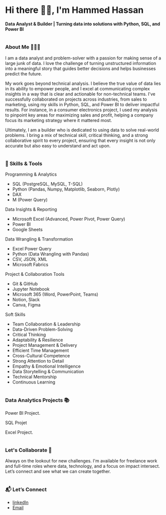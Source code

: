 #                     Hi there 👋🏽, I'm Hammed Hassan

**Data Analyst & Builder | Turning data into solutions with Python, SQL, and Power BI**
#

### About Me 👩🏽‍💻
I am a data analyst and problem-solver with a passion for making sense of a large junk of data. I love the challenge of turning unstructured information into a meaningful story that guides better decisions and helps businesses predict the future.

My work goes beyond technical analysis. I believe the true value of data lies in its ability to empower people, and I excel at communicating complex insights in a way that is clear and actionable for non-technical teams. I've successfully collaborated on projects across industries, from sales to marketing, using my skills in Python, SQL, and Power BI to deliver impactful results. For instance, in a consumer electronics project, I used my analysis to pinpoint key areas for maximizing sales and profit, helping a company focus its marketing strategy where it mattered most.

Ultimately, I am a builder who is dedicated to using data to solve real-world problems. I bring a mix of technical skill, critical thinking, and a strong collaborative spirit to every project, ensuring that every insight is not only accurate but also easy to understand and act upon.

#
### 🧠 Skills & Tools
 Programming & Analytics
 - SQL (PostgreSQL, MySQL, T-SQL)
 - Python (Pandas, Numpy, Matplotlib, Seaborn, Plotly)
 - DAX
 - M (Power Query)

 Data Insights & Reporting
- Microsoft Excel (Advanced, Power Pivot, Power Query)
- Power BI
- Google Sheets

 Data Wrangling & Transformation
 - Excel Power Query
 - Python (Data Wrangling with Pandas)
 - CSV, JSON, XML
 - Microsoft Fabrics

 Project & Collaboration Tools
 - Git & GitHub
 - Jupyter Notebook
 - Microsoft 365 (Word, PowerPoint, Teams)
 - Notion, Slack
 - Canva, Figma

 Soft Skills
 - Team Collaboration & Leadership
 - Data-Driven Problem-Solving
 - Critical Thinking
 - Adaptability & Resilience
 - Project Management & Delivery
 - Efficient Time Management
 - Cross-Cultural Competence
 - Strong Attention to Detail
 - Empathy & Emotional Intelligence
 - Data Storytelling & Communication
 - Technical Mentorship
 - Continuous Learning

#

### Data Analytics Projects 📚

Power BI Project.

SQL Projet

Excel Project. 

#
### Let's Collaborate 🤝
Always on the lookout for new challenges. I'm available for freelance work and full-time roles where data, technology, and a focus on impact intersect. Let’s connect and see what we can create together.
#
### 📬 Let’s Connect
- [linkedIn](https://www.linkedin.com/in/hassanhammed/)
- [Email](mailto:hassanhammedoladimeji.hh@gmail.com)

